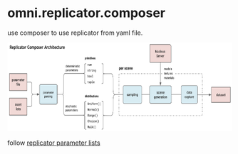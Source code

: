 # omni.replicator.composer

use composer to use replicator from yaml file.

<p align="center">
<img height="200" src="../pic/rep_composer.png" >  
</p>  

follow [replicator parameter lists](https://docs.omniverse.nvidia.com/isaacsim/latest/manual_replicator_composer_parameter_list.html#isaac-sim-app-manual-replicator-replicator_yaml-parameter-list)